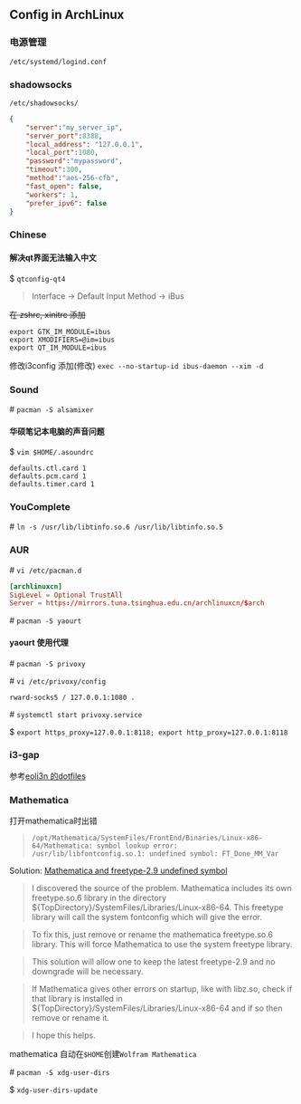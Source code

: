 ## Config in ArchLinux 

### 电源管理

`/etc/systemd/logind.conf`

### shadowsocks

`/etc/shadowsocks/`

```json
{
    "server":"my_server_ip",
    "server_port":8388,
    "local_address": "127.0.0.1",
    "local_port":1080,
    "password":"mypassword",
    "timeout":300,
    "method":"aes-256-cfb",
    "fast_open": false,
    "workers": 1,
    "prefer_ipv6": false
}
```

### Chinese

#### 解决qt界面无法输入中文

$ `qtconfig-qt4`

> Interface -> Default Input Method -> iBus

~~在 zshrc, xinitrc 添加~~

```shell
export GTK_IM_MODULE=ibus
export XMODIFIERS=@im=ibus
export QT_IM_MODULE=ibus
```

修改i3config 添加(修改) `exec --no-startup-id ibus-daemon --xim -d`

### Sound

\#  `pacman -S alsamixer`

#### 华硕笔记本电脑的声音问题

$ `vim $HOME/.asoundrc`

```shell
defaults.ctl.card 1
defaults.pcm.card 1
defaults.timer.card 1
```

### YouComplete

\# `ln -s /usr/lib/libtinfo.so.6 /usr/lib/libtinfo.so.5`

### AUR

\# `vi /etc/pacman.d`

```conf
[archlinuxcn]
SigLevel = Optional TrustAll
Server = https://mirrors.tuna.tsinghua.edu.cn/archlinuxcn/$arch
```

\# `pacman -S yaourt`

#### yaourt 使用代理

\# `pacman -S privoxy`

\# `vi /etc/privoxy/config`

`rward-socks5 / 127.0.0.1:1080 .`

\# `systemctl start privoxy.service`

$ `export https_proxy=127.0.0.1:8118; export http_proxy=127.0.0.1:8118`

### i3-gap

参考[eoli3n 的dotfiles](https://github.com/eoli3n/dotfiles)

### Mathematica

打开mathematica时出错

> `/opt/Mathematica/SystemFiles/FrontEnd/Binaries/Linux-x86-64/Mathematica: symbol lookup error: /usr/lib/libfontconfig.so.1: undefined symbol: FT_Done_MM_Var`

Solution: [Mathematica and freetype-2.9 undefined symbol](https://forums.gentoo.org/viewtopic-p-8198000.html?sid=ab27c1ca8e1927691858595185e18284)

> I discovered the source of the problem. Mathematica includes its own freetype.so.6 library in the directory ${TopDirectory}/SystemFiles/Libraries/Linux-x86-64. This freetype library will call the system fontconfig which will give the error.

> To fix this, just remove or rename the mathematica freetype.so.6 library. This will force Mathematica to use the system freetype library.

> This solution will allow one to keep the latest freetype-2.9 and no downgrade will be necessary.

> If Mathematica gives other errors on startup, like with libz.so, check if that library is installed in ${TopDirectory}/SystemFiles/Libraries/Linux-x86-64 and if so then remove or rename it.

> I hope this helps.

mathematica 自动在`$HOME`创建`Wolfram Mathematica`

\# `pacman -S xdg-user-dirs`

$ `xdg-user-dirs-update`
